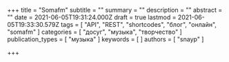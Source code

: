 +++
title = "Somafm"
subtitle = ""
summary = ""
description = ""
abstract = ""
date = 2021-06-05T19:31:24.000Z
draft = true
lastmod = 2021-06-05T19:33:30.579Z
tags = [ "API", "REST", "shortcodes", "блог", "онлайн", "somafm" ]
categories = [ "досуг", "музыка", "творчество" ]
publication_types = [ "музыка" ]
keywords = [ ]
authors = [ "snayp" ]

+++


<div class="artplayer-app" style="height: 200px;"></div>

<br/>

<script src="https://cdn.jsdelivr.net/npm/artplayer/dist/artplayer.js"></script>
<link rel="stylesheet" href="/css/artplayer-plugin-playlist.css">
<script src="/js/artplayer-plugin-playlist.js"></script>
<script>
var art = new Artplayer({
    container: '.artplayer-app',
    url: 'http://ice6.somafm.com/groovesalad-256-mp3',
    title: 'One More Time One More Chance',
    volume: 0.5,
    isLive: true,
    muted: false,
    autoplay: true,
    pip: false,
    autoSize: true,
    autoMini: false,
    screenshot: false,
    setting: false,
    loop: true,
    flip: true,
    rotate: true,
    playbackRate: true,
    aspectRatio: true,
    fullscreen: false,
    fullscreenWeb: false,
    subtitleOffset: true,
    miniProgressBar: true,
    localVideo: false,
    localSubtitle: false,
    networkMonitor: true,
    mutex: true,
    light: true,
    backdrop: true,
    theme: '#ffad00',
    lang: 'en',
    moreVideoAttr: {
        crossOrigin: 'anonymous',
    },
    contextmenu: [
        {
            html: 'Custom menu',
            click: function (contextmenu) {
                console.info('You clicked on the custom menu');
                contextmenu.show = false;
            },
        },
    ],
    layers: [
        {
            html: `<img style="width: 100px" src="/img/groovesalad-400.jpg">`,
            click: function () {
                console.info('You clicked on the custom layer');
            },
            style: {
                position: 'absolute',
                top: '20px',
                right: '20px',
                opacity: '.9',
            },
        },
    ],
    highlight: [
        {
            time: 60,
            text: 'One more chance',
        },
        {
            time: 120,
            text: 'tetet',
        },
        {
            time: 180,
            text: 'tertr',
        },
        {
            time: 240,
            text: 'ertert',
        },
        {
            time: 300,
            text: 'ertert',
        },
    ],
    icons: {
        loading: '<img src="/img/LogoFP2010.gif">'
    },
    plugins: [
        artplayerPluginPlaylist([
            {
                title: 'SomaFM - Groove Salad',
                url: 'http://ice2.somafm.com/groovesalad-256-mp3',
            },
            {
                title: 'SomaFM - BeatBlender',
                url: 'http://ice6.somafm.com/beatblender-128-mp3',
            },
        ]),
    ],
});
art.on('hover', function() {
    art.plugins.artplayerPluginPlaylist.show();
    setTimeout(() => {
        art.plugins.artplayerPluginPlaylist.hide();
    }, 4000);
});
</script>

